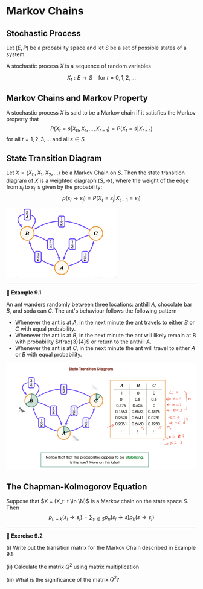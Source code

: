 # Markov Chains
## Stochastic Process
Let $(E,P)$ be a probability space and let $S$ be a set of possible states of a system.

A stochastic process $X$ is a sequence of random variables

$$X_t: E\to S\ \ \ \ \textrm{for }t=0,1,2,\dots$$

## Markov Chains and Markov Property
A stochastic process $X$ is said to be a Markov chain if it satisfies the Markov property that
$$P(X_t=s| X_0, X_1, \dots, X_{t-1}) = P(X_t=s|X_{t-1})$$
for all $t=1,2,3,\dots$ and all $s \in S$

## State Transition Diagram
Let $X = \langle X_0, X_1, X_2, \dots\rangle$ be a Markov Chain on $S$. Then the state transition diagram of $X$ is a weighted diagraph $(S,\to)$, where the weight of the edge from $s_i$ to $s_j$ is given by the probability:
$$p(s_i \to s_j) = P(X_t = s_j| X_{t-1} = s_i)$$

![](./assets/imgs/9-statetransitiondiagram.png)

----
**:smoking: Example 9.1**

An ant wanders randomly between three locations: anthill $A$, chocolate bar $B$, and soda can $C$. The ant's behaviour follows the following pattern
- Whenever the ant is at $A$, in the next minute the ant travels to either $B$ or $C$ with equal probability.
- Whenever the ant is at $B$, in the next minute the ant will likely remain at B with probability $\frac{3}{4}$ or return to the anthill $A$.
- Whenever the ant is at $C$, in the next minute the ant will travel to either $A$ or $B$ with equal probability.

![](./assets/imgs/9-example91.png)

## The Chapman-Kolmogorov Equation
Suppose that $X = (X_t: t \in \N)$ is a Markov chain on the state space $S$. Then
$$p_{n+k}(s_i \to s_j) = \sum_{s \in S} p_n(s_i \to s)p_k(s \to s_j)$$

----
**:smoking: Exercise 9.2**

(i) Write out the transition matrix for the Markov Chain described in Example 9.1

(ii) Calculate the matrix $Q^2$ using matrix multiplication

(iii) What is the significance of the matrix $Q^2$?
